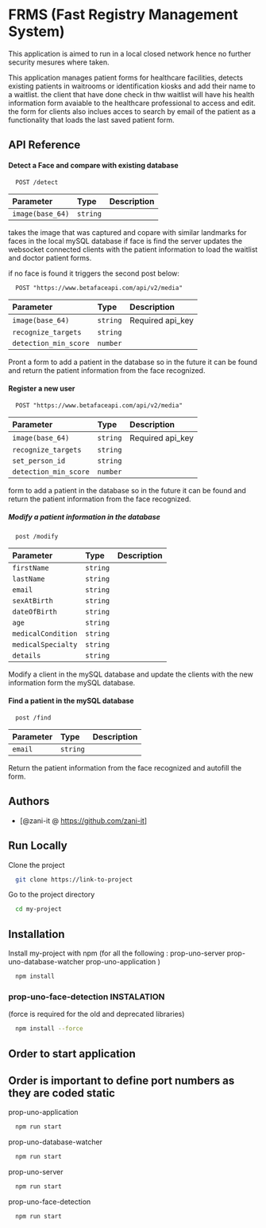 
# FRMS (Fast Registry Management System)

This application is aimed to run in a local closed network hence no further security mesures where taken.

This application manages patient forms for healthcare facilities, detects existing patients in waitrooms or identification kiosks and add their name to a waitlist.
the client that have done check in thw waitlist will have his health information form avaiable to the healthcare professional to access and edit. the form for clients also inclues acces to search by email of the patient as a functionality that loads the last saved patient form.



## API Reference

#### Detect a Face and compare with existing database

```http
  POST /detect
```

| Parameter | Type     | Description                |
| :-------- | :------- | :------------------------- |
| `image(base_64)` | `string` |

takes the image that was captured and copare with similar landmarks for faces in the local mySQL database if face is find the server updates the websocket connected clients with the patient information to load the waitlist and doctor patient forms.

 if no face is found it triggers the second post below:

```http
  POST "https://www.betafaceapi.com/api/v2/media"
```
| Parameter | Type     | Description                |
| :-------- | :------- | :------------------------- |
| `image(base_64)` | `string` | Required api_key    |
`recognize_targets` | `string`  |
`detection_min_score` | `number` |


Pront a form to add a patient in the database so in the future it can be found and return the patient information from the face recognized.

#### Register a new user

```http
  POST "https://www.betafaceapi.com/api/v2/media"
```

  | Parameter | Type     | Description                |
| :-------- | :------- | :------------------------- |
| `image(base_64)` | `string` | Required api_key    |
|`recognize_targets` | `string`  |
|`set_person_id` | `string` |
|`detection_min_score` | `number` |

form to add a patient in the database so in the future it can be found and return the patient information from the face recognized.

##### Modify a patient information in the database

```http
  post /modify
```

| Parameter | Type     | Description                       |
| :-------- | :------- | :-------------------------------- |
| `firstName` | `string` 
| `lastName` | `string` 
| `email` | `string` 
| `sexAtBirth` | `string` 
| `dateOfBirth` | `string` 
| `age` | `string` 
| `medicalCondition` | `string` 
| `medicalSpecialty` | `string` 
| `details` | `string` | 

Modify a client in the mySQL database and update the clients with the new information form the mySQL database.

#### Find a patient in the mySQL database

```http
  post /find
```

| Parameter | Type     | Description                       |
| :-------- | :------- | :-------------------------------- |
| `email` | `string` 

Return the patient information from the face recognized and autofill the form.




## Authors

- [@zani-it @ https://github.com/zani-it]


## Run Locally

Clone the project

```bash
  git clone https://link-to-project
```

Go to the project directory

```bash
  cd my-project
```


## Installation

Install my-project with npm 
(for all the following :
prop-uno-server
prop-uno-database-watcher
prop-uno-application
)

```bash
  npm install
```

### prop-uno-face-detection INSTALATION
(force is required for the old and deprecated libraries)

```bash
  npm install --force 
```

## Order to start application

## Order is important to define port numbers as they are coded static

prop-uno-application
```bash
  npm run start
```
prop-uno-database-watcher
```bash
  npm run start
```

prop-uno-server
```bash
  npm run start
```

prop-uno-face-detection
```bash
  npm run start
```


